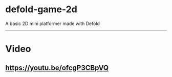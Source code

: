 # defold-game-2d
A basic 2D mini platformer made with Defold

---

# Video
## <https://youtu.be/ofcgP3CBpVQ>
